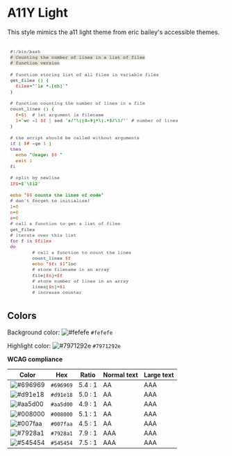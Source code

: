 # A11Y Light

This style mimics the a11 light theme from eric bailey's accessible themes.

![Screenshot of the a11y-light theme in a bash script](./images/a11y-light.png)

## Colors

Background color: ![#fefefe](https://via.placeholder.com/20/fefefe/fefefe.png) `#fefefe`

Highlight color: ![#7971292e](https://via.placeholder.com/20/7971292e/7971292e.png) `#7971292e`

**WCAG compliance**

| Color                                                        | Hex       | Ratio   | Normal text | Large text |
| ------------------------------------------------------------ | --------- | ------- | ----------- | ---------- |
| ![#696969](https://via.placeholder.com/20/696969/696969.png) | `#696969` | 5.4 : 1 | AA          | AAA        |
| ![#d91e18](https://via.placeholder.com/20/d91e18/d91e18.png) | `#d91e18` | 5.0 : 1 | AA          | AAA        |
| ![#aa5d00](https://via.placeholder.com/20/aa5d00/aa5d00.png) | `#aa5d00` | 4.9 : 1 | AA          | AAA        |
| ![#008000](https://via.placeholder.com/20/008000/008000.png) | `#008000` | 5.1 : 1 | AA          | AAA        |
| ![#007faa](https://via.placeholder.com/20/007faa/007faa.png) | `#007faa` | 4.5 : 1 | AA          | AAA        |
| ![#7928a1](https://via.placeholder.com/20/7928a1/7928a1.png) | `#7928a1` | 7.9 : 1 | AAA         | AAA        |
| ![#545454](https://via.placeholder.com/20/545454/545454.png) | `#545454` | 7.5 : 1 | AAA         | AAA        |
